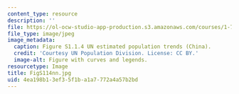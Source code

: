 ```yaml
---
content_type: resource
description: ''
file: https://ol-ocw-studio-app-production.s3.amazonaws.com/courses/1-74-land-water-food-and-climate-fall-2020/4ea198b13ef35f1ba1a7772a4a57b2bd_FigS114nn.jpg
file_type: image/jpeg
image_metadata:
  caption: Figure S1.1.4 UN estimated population trends (China).
  credit: 'Courtesy UN Population Division. License: CC BY.'
  image-alt: Figure with curves and legends.
resourcetype: Image
title: FigS114nn.jpg
uid: 4ea198b1-3ef3-5f1b-a1a7-772a4a57b2bd
---
```

